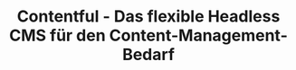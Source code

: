 ---
title: "Contentful - Das flexible Headless CMS für den Content-Management-Bedarf"
name: "Contentful"
category: cms
description: "Contentful ist ein API-first Headless Content Management System zur strukturierten Ablage von Inhalten für alle Kanäle."

benefits:
- title: "Headless API-First"
  description: "Contentful trennt Inhalte von Design und stellt diese über APIs bereit."
  icon: "mdi:api"  
- title: "Cloud-basiert"
  description: "Als SaaS-Lösung ist Contentful skalierbar, sicher und immer up-to-date."
  icon: "mdi:cloud"
- title: "Omnichannel-Content"
  description: "Content kann für Web, Mobile, Apps, IoT etc. genutzt und orchestriert werden."
  icon: "mdi:cellphone-link"
- title: "Flexibles Datamodell"
  description: "Die Inhaltsstruktur lässt sich über Content Types und Felder modellieren."
  icon: "mdi:database"
- title: "Collaboration Tools" 
  description: "Workflows und Editoren ermöglichen effizientes gemeinsames Arbeiten."
  icon: "mdi:account-group"  
- title: "Zukunftssicher"
  description: "Neue Features und Integrationsmöglichkeiten durch stetige Weiterentwicklung."
  icon: "mdi:update"
  
ctaLabel: "Jetzt Beratung anfragen"

whyChooseTool:
  eyebrow: "Warum Sie sich für Contentful entscheiden sollten"
  heading: "Zukunftssicherer Content-Hub für das Digital Business"
  advantages: "Contentful ermöglicht die strukturierte Ablage von Inhalten für alle Kanäle und deren kanal-optimierte Ausspielung."
  useCases:
  - title: "Headless CMS"
    description: "Contentful ist die ideale Headless CMS für moderne Tech-Stacks wie JAMStack oder Microfrontends." 
    icon: "mdi:code-json"
  - title: "Omnichannel Content"
    description: "Content kann aus Contentful heraus für Web, Mobile, Apps, IoT genutzt werden."
    icon: "mdi:cellphone-link"
  - title: "Digitale Projekte"
    description: "Contentful eignet sich ideal für innovative Digital-Projekte jeder Größenordnung."
    icon: "mdi:lightbulb"
  - title: "Microservices"  
    description: "Über APIs und Webhooks kann Contentful in Microservice-Architekturen integriert werden."
    icon: "mdi:chip"
  - title: "Globales CMS"  
    description: "Contentful ermöglicht globales Content Management durch Lokalisierung und Workflows."
    icon: "mdi:earth"
  - title: "Interaktive Apps"
    description: "Apps und digitale Erlebnisse profitieren von strukturiertem Content aus Contentful."
    icon: "mdi:application"
  - title: "Marketing Automation"
    description: "Contentful integriert sich in Marketing Automation und Kanäle."
    icon: "mdi:auto-fix"
  - title: "Content Commerce"
    description: "Produkt- und Katalogdaten aus Contentful vereinfachen E-Commerce."
    icon: "mdi:cart-outline"
    
featureOverview:
  mainFeatures:
  - Content-Modellierung
  - Structured Content
  - Collaboration 
  - Lokalisierung und Übersetzung
  - Content Delivery APIs
  - Webhook Integrationen
  - Berechtigungsverwaltung
  integrationOptions:
  - Web- und App-Frontends
  - E-Commerce-Systeme
  - Marketing-Automation
  - IoT und Digital Signage
  
customerReviewsOrSuccessStories:
- reviewOrStory: "Mit Contentful konnten wir unsere Contents schnell für Web, Mobile und Apps verfügbar machen - das hat unsere Time-to-Market massiv beschleunigt."
- reviewOrStory: "Contentful hat uns dabei geholfen, unsere Content-Strategie von Grund auf neu aufzusetzen und zukunftsfähig zu machen."

ctaSection:
  actionCall: "Digitalisieren Sie Ihr Content Management mit Contentful"
  actionLabel: "Jetzt Demo vereinbaren"
  
faq:
  heading: "Häufige Fragen"
  questions:
  - question: "Für wen eignet sich Contentful?"
    answer: "Für alle Unternehmen, die einen zentralen Content-Hub für omnichannel Verwendung brauchen."
  - question: "Welche Integrationsmöglichkeiten gibt es?"
    answer: "Contentful bietet Webhooks, APIs und SDKs für alle gängigen Programmier- und Scriptsprachen."
  - question: "Kann man bestehende Inhalte importieren?"
    answer: "Ja, über Import Tools können auch Bestandsdaten aus anderen Systemen übernommen werden."
  - question: "Wie skaliert Contentful?"
    answer: "Durch die API-zentrierte Architektur skaliert Contentful dynamisch auf hohe Last und große Datenmengen."
  - question: " Wie hoch ist der Einarbeitungsaufwand?"
    answer: "Durch intuitive Bedienung und Dokumentation lässt sich Contentful schnell erlernen."
  - question: "Kann man mit Contentful auch print Output erstellen?"
    answer: "Über Integrationen lässt sich Print-Output wie Kataloge automatisiert erstellen."
  - question: "Wie lässt sich Contentful sicher betreiben?"
    answer: "Enterprise-Grade Security, Backups und Monitoring sorgen für sicheren Betrieb."
  - question: "Wie kann ich Contentful in meine IT-Landschaft integrieren?"
    answer: "Über offene Standards und APIs integriert sich Contentful mitbestehenden Systemen."
  - question: "Was kostet Contentful?"
    answer: "Es gibt verschiedene Pakete ab kostenlos bis Enterprise für jede Unternehmensgröße."
  - question: "Kann ich Contentful erst einmal testen?"
    answer: "Ja, eine kostenlose Testversion ermöglicht das unverbindliche Ausprobieren."
  
---